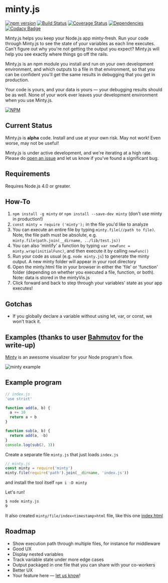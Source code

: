 # minty.js

[![npm version](https://badge.fury.io/js/minty.svg)](https://badge.fury.io/js/minty) [![Build Status](https://travis-ci.org/lumpy-turnips/minty.svg?branch=master)](https://travis-ci.org/lumpy-turnips/minty) [![Coverage Status](https://coveralls.io/repos/github/lumpy-turnips/minty/badge.svg?branch=master)](https://coveralls.io/github/lumpy-turnips/minty?branch=master) [![Dependencies](https://david-dm.org/lumpy-turnips/minty.svg?minty=minty)](https://david-dm.org/lumpy-turnips/minty#info=dependencies&view=list) [![Codacy Badge](https://api.codacy.com/project/badge/grade/b3826ca9b78f4cdbb151bef5d66e5136)](https://www.codacy.com/app/wade_2/minty)

Minty.js helps you keep your Node.js app minty-fresh. Run your code through
Minty.js to see the state of your variables as each line executes. Can't
figure out why you're not getting the output you expect? Minty.js will help you
see exactly where things go off the rails.

Minty.js is an npm module you install and run on your own development
environment, and which outputs to a file in that environment, so that you can be
confident you'll get the same results in debugging that you get in production.

Your code is yours, and your data is yours &mdash; your debugging results should
be as well. None of your work ever leaves your development environment when
you use Minty.js.

[![NPM](https://nodei.co/npm/minty.png)](https://nodei.co/npm/minty/)

## Current Status


Minty.js is __alpha__ code. Install and use at your own risk. May not work!
Even worse, may not be useful!

Minty.js is under active development, and we're iterating at a high rate.
Please do [open an issue](https://github.com/lumpy-turnips/minty/issues/new)
and let us know if you've found a significant bug.

## Requirements

Requires Node.js 4.0 or greater.

## How-To

1. `npm install -g minty` or `npm install --save-dev minty` (don't use minty in production!)
1. `const minty = require ('minty');` in the file you'd like to analyze
1. You can execute an entire file by typing `minty.file(//path to file)`. Note, the file path must be absolute, e.g. `minty.file(path.join(__dirname, ../lib/test.js))`
1. You can also 'mintify' a function by typing `var newFunc = minty.wrap(initialFunc)`, and then execute it by calling `newFunc()`
1. Run your code as usual (e.g. `node minty.js`) to generate the minty output. A new minty folder will appear in your root directory
1. Open the minty.html file in your browser in either the 'file' or 'function' folder (depending on whether you executed a file, function, or both). Note: data is stored in the mintyVis.js
1. Click forward and back to step through your variables' state as your app executes!

## Gotchas

* If you globally declare a variable without using let, var, or const, we won't track it.

## Examples (thanks to user [Bahmutov](https://github.com/bahmutov) for the write-up)

[Minty](https://github.com/lumpy-turnips/minty) is an awesome visualizer for your Node program's
flow.

![minty example](minty-example.gif)

## Example program

```js
// index.js
'use strict'

function add(a, b) {
  a += 10
  return a + b
}

function sub(a, b) {
  return add(a, -b)
}
console.log(sub(2, 3))
```

Create a separate file `minty.js` that just loads `index.js`

```js
// minty.js
const minty = require('minty')
minty.file(require('path').join(__dirname, 'index.js'))
```

and install the tool itself `npm i -D minty`

Let's run!

```sh
$ node minty.js
9
```

It also created `minty/file/index<timestamp>html` file, like this one
[index.html](minty/file/index.html)
## Roadmap

* Show execution path through multiple files, for instance for middleware
* Good UX
* Display nested variables
* Track variable state under more edge cases
* Output packaged in one file that you can share with your co-workers
* Better UX
* Your feature here &mdash; [let us know](https://github.com/lumpy-turnips/minty/issues/new)!
